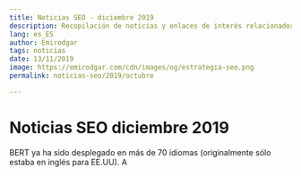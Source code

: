 ```yaml
---
title: Noticias SEO - diciembre 2019
description: Recopilación de noticias y enlaces de interés relacionados con el SEO y Marketing digital
lang: es_ES
author: Emirodgar
tags: noticias
date: 13/11/2019
image: https://emirodgar.com/cdn/images/og/estrategia-seo.png
permalink: noticias-seo/2019/octubre

---
```


# Noticias SEO diciembre 2019

BERT ya ha sido desplegado en más de 70 idiomas (originalmente sólo estaba en inglés para EE.UU). A

<amp-twitter 
  width="375"
  height="472"
  layout="responsive"
  data-tweetid="1194365014703923200">
</amp-twitter>

<!--stackedit_data:
eyJoaXN0b3J5IjpbMzE0NzU1NV19
-->